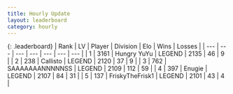 ```yaml
---
title: Hourly Update
layout: leaderboard
category: hourly
---
```


{: .leaderboard}
| Rank | LV | Player | Division | Elo | Wins | Losses |
| --- | --- | --- | --- | --- | --- | --- |
| <span data-change="0">1</span> | 3161 | <span title="ID: 164871">Hungry YuYu</span> | LEGEND | <span data-change="0">2135</span> | <span data-change="0">46</span> | <span data-change="0">9</span> |
| <span data-change="0">2</span> | 238 | <span title="ID: 619928">Callisto</span> | LEGEND | <span data-change="0">2120</span> | <span data-change="0">37</span> | <span data-change="0">9</span> |
| <span data-change="4">3</span> | 762 | <span title="ID: 174294">SAAAAAAANNNNNSS</span> | LEGEND | <span data-change="18">2109</span> | <span data-change="3">112</span> | <span data-change="0">59</span> |
| <span data-change="-1">4</span> | 397 | <span title="ID: 623502">Enugie</span> | LEGEND | <span data-change="0">2107</span> | <span data-change="0">84</span> | <span data-change="0">31</span> |
| <span data-change="-1">5</span> | 137 | <span title="ID: 196788">FriskyTheFrisk1</span> | LEGEND | <span data-change="0">2101</span> | <span data-change="0">43</span> | <span data-change="0">4</span> |